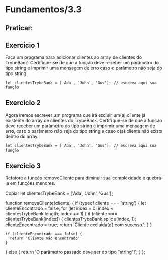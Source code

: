 # Fundamentos/3.3

## Praticar:

## Exercicio 1

Faça um programa para adicionar clientes ao array de clientes do TrybeBank. Certifique-se de que a função deve receber um parâmetro do tipo string e imprimir uma mensagem de erro caso o parâmetro não seja do tipo string.

``
let clientesTrybeBank = ['Ada', 'John', 'Gus'];
// escreva aqui sua função
``

## Exercicio 2

Agora iremos escrever um programa que irá excluir um(a) cliente já existente do array de clientes do TrybeBank. Certifique-se de que a função deve receber um parâmetro do tipo string e imprimir uma mensagem de erro, caso o parâmetro não seja do tipo string e caso o(a) cliente não exista dentro do array.

``
let clientesTrybeBank = ['Ada', 'John', 'Gus'];
// escreva aqui sua função
``

## Exercicio 3


Refatore a função removeCliente para diminuir sua complexidade e quebrá-la em funções menores.

Copiar
let clientesTrybeBank = ['Ada', 'John', 'Gus'];

function removeCliente(cliente) {
  if (typeof cliente === 'string') {
    let clienteEncontrado = false;
    for (let index = 0; index < clientesTrybeBank.length; index += 1) {
      if (cliente === clientesTrybeBank[index]) {
        clientesTrybeBank.splice(index, 1);
        clienteEncontrado = true;
        return 'Cliente excluída(o) com sucesso.';
      }
    }

    if (clienteEncontrado === false) {
      return 'Cliente não encontrado'
    }
  } else {
    return 'O parâmetro passado deve ser do tipo "string"!';
  }
};

